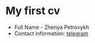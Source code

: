 # My first cv

- Full Name - Zhenya Petrovykh
- Contact information: [telegram](https://t.me/KoFEew)
